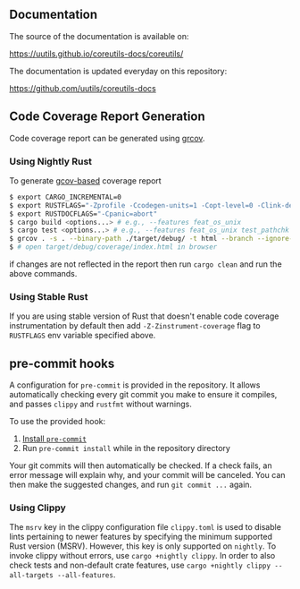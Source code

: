 Documentation
-------------

The source of the documentation is available on:

https://uutils.github.io/coreutils-docs/coreutils/

The documentation is updated everyday on this repository:

https://github.com/uutils/coreutils-docs

Code Coverage Report Generation
---------------------------------

<!-- spell-checker:ignore (flags) Ccodegen Coverflow Cpanic Zinstrument Zpanic -->

Code coverage report can be generated using [grcov](https://github.com/mozilla/grcov).

### Using Nightly Rust

To generate [gcov-based](https://github.com/mozilla/grcov#example-how-to-generate-gcda-files-for-cc) coverage report

```bash
$ export CARGO_INCREMENTAL=0
$ export RUSTFLAGS="-Zprofile -Ccodegen-units=1 -Copt-level=0 -Clink-dead-code -Coverflow-checks=off -Zpanic_abort_tests -Cpanic=abort"
$ export RUSTDOCFLAGS="-Cpanic=abort"
$ cargo build <options...> # e.g., --features feat_os_unix
$ cargo test <options...> # e.g., --features feat_os_unix test_pathchk
$ grcov . -s . --binary-path ./target/debug/ -t html --branch --ignore-not-existing --ignore build.rs --excl-br-line "^\s*((debug_)?assert(_eq|_ne)?\#\[derive\()" -o ./target/debug/coverage/
$ # open target/debug/coverage/index.html in browser
```

if changes are not reflected in the report then run `cargo clean` and run the above commands.

### Using Stable Rust

If you are using stable version of Rust that doesn't enable code coverage instrumentation by default
then add `-Z-Zinstrument-coverage` flag to `RUSTFLAGS` env variable specified above.


pre-commit hooks
----------------

A configuration for `pre-commit` is provided in the repository. It allows automatically checking every git commit you make to ensure it compiles, and passes `clippy` and `rustfmt` without warnings.

To use the provided hook:

1. [Install `pre-commit`](https://pre-commit.com/#install)
2. Run `pre-commit install` while in the repository directory

Your git commits will then automatically be checked. If a check fails, an error message will explain why, and your commit will be canceled. You can then make the suggested changes, and run `git commit ...` again.

### Using Clippy

The `msrv` key in the clippy configuration file `clippy.toml` is used to disable lints pertaining to newer features by specifying the minimum supported Rust version (MSRV). However, this key is only supported on `nightly`. To invoke clippy without errors, use `cargo +nightly clippy`. In order to also check tests and non-default crate features, use `cargo +nightly clippy --all-targets --all-features`.
